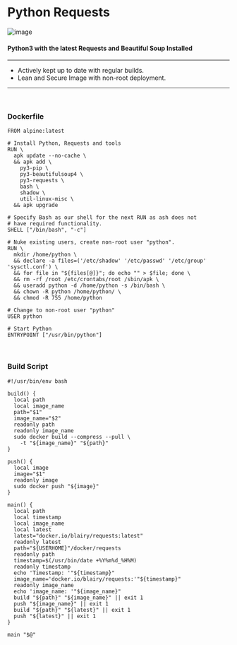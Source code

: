 # Python Requests

![image](https://user-images.githubusercontent.com/32350627/230711034-d71ba9eb-4c02-43a6-855c-6545a9fa3eed.png)

#### Python3 with the latest Requests and Beautiful Soup Installed

---

- Actively kept up to date with regular builds.
- Lean and Secure Image with non-root deployment.

---

<br>

### Dockerfile

```
FROM alpine:latest

# Install Python, Requests and tools
RUN \
  apk update --no-cache \
  && apk add \
    py3-pip \
    py3-beautifulsoup4 \
    py3-requests \
    bash \
    shadow \
    util-linux-misc \
  && apk upgrade 

# Specify Bash as our shell for the next RUN as ash does not 
# have required functionality.
SHELL ["/bin/bash", "-c"]

# Nuke existing users, create non-root user "python".
RUN \
  mkdir /home/python \
  && declare -a files=('/etc/shadow' '/etc/passwd' '/etc/group' 'sysctl.conf') \
  && for file in "${files[@]}"; do echo "" > $file; done \
  && rm -rf /root /etc/crontabs/root /sbin/apk \
  && useradd python -d /home/python -s /bin/bash \
  && chown -R python /home/python/ \
  && chmod -R 755 /home/python

# Change to non-root user "python"
USER python

# Start Python
ENTRYPOINT ["/usr/bin/python"]

```

<br>

### Build Script

```
#!/usr/bin/env bash

build() {
  local path
  local image_name
  path="$1"
  image_name="$2"
  readonly path
  readonly image_name
  sudo docker build --compress --pull \
    -t "${image_name}" "${path}"
}

push() {
  local image
  image="$1"
  readonly image
  sudo docker push "${image}"
}

main() {
  local path
  local timestamp
  local image_name
  local latest
  latest="docker.io/blairy/requests:latest"
  readonly latest
  path="${USERHOME}"/docker/requests
  readonly path
  timestamp=$(/usr/bin/date +%Y%m%d_%H%M)
  readonly timestamp
  echo 'Timestamp: '"${timestamp}"
  image_name='docker.io/blairy/requests:'"${timestamp}"
  readonly image_name
  echo 'image_name: '"${image_name}"
  build "${path}" "${image_name}" || exit 1
  push "${image_name}" || exit 1
  build "${path}" "${latest}" || exit 1
  push "${latest}" || exit 1
}

main "$@"

```